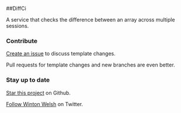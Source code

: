 ##DiffCi

A service that checks the difference between an array across multiple sessions.

### Contribute

[Create an issue](https://github.com/winton/diff_ci/issues/new) to discuss template changes.

Pull requests for template changes and new branches are even better.

### Stay up to date

[Star this project](https://github.com/winton/diff_ci#) on Github.

[Follow Winton Welsh](http://twitter.com/intent/user?screen_name=wintonius) on Twitter.

